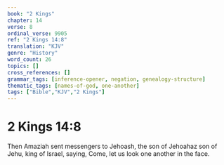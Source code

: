 ```yaml
---
book: "2 Kings"
chapter: 14
verse: 8
ordinal_verse: 9905
ref: "2 Kings 14:8"
translation: "KJV"
genre: "History"
word_count: 26
topics: []
cross_references: []
grammar_tags: [inference-opener, negation, genealogy-structure]
thematic_tags: [names-of-god, one-another]
tags: ["Bible","KJV","2 Kings"]
---
```


# 2 Kings 14:8

Then Amaziah sent messengers to Jehoash, the son of Jehoahaz son of Jehu, king of Israel, saying, Come, let us look one another in the face.
